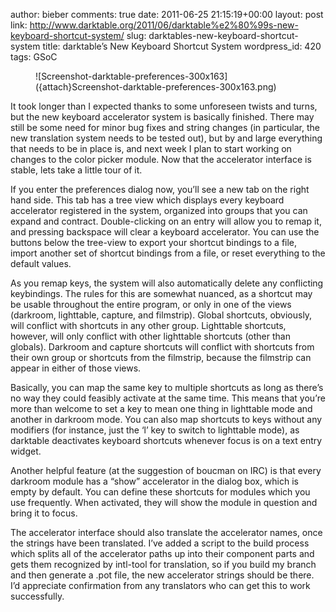 author: bieber
comments: true
date: 2011-06-25 21:15:19+00:00
layout: post
link: http://www.darktable.org/2011/06/darktable%e2%80%99s-new-keyboard-shortcut-system/
slug: darktables-new-keyboard-shortcut-system
title: darktable’s New Keyboard Shortcut System
wordpress_id: 420
tags: GSoC

<figure markdown="span" class="u-pull-left">
![Screenshot-darktable-preferences-300x163]({attach}Screenshot-darktable-preferences-300x163.png)
</figure>

It took longer than I expected thanks to some unforeseen twists and turns, but the new keyboard accelerator system is basically finished.  There may still be some need for minor bug fixes and string changes (in particular, the new translation system needs to be tested out), but by and large everything that needs to be in place is, and next week I plan to start working on changes to the color picker module.  Now that the accelerator interface is stable, lets take a little tour of it.

If you enter the preferences dialog now, you’ll see a new tab on the right hand side.  This tab has a tree view which displays every keyboard accelerator registered in the system, organized into groups that you can expand and contract.  Double-clicking on an entry will allow you to remap it, and pressing backspace will clear a keyboard accelerator.  You can use the buttons below the tree-view to export your shortcut bindings to a file, import another set of shortcut bindings from a file, or reset everything to the default values.

As you remap keys, the system will also automatically delete any conflicting keybindings.  The rules for this are somewhat nuanced, as a shortcut may be usable throughout the entire program, or only in one of the views (darkroom, lighttable, capture, and filmstrip).  Global shortcuts, obviously, will conflict with shortcuts in any other group.  Lighttable shortcuts, however, will only conflict with other lighttable shortcuts (other than globals).  Darkroom and capture shortcuts will conflict with shortcuts from their own group or shortcuts from the filmstrip, because the filmstrip can appear in either of those views.

Basically, you can map the same key to multiple shortcuts as long as there’s no way they could feasibly activate at the same time.  This means that you’re more than welcome to set a key to mean one thing in lighttable mode and another in darkroom mode.  You can also map shortcuts to keys without any modifiers (for instance, just the ‘l’ key to switch to lighttable mode), as darktable deactivates keyboard shortcuts whenever focus is on a text entry widget.

Another helpful feature (at the suggestion of boucman on IRC) is that every darkroom module has a “show” accelerator in the dialog box, which is empty by default.  You can define these shortcuts for modules which you use frequently.  When activated,  they will show the module in question and bring it to focus.

The accelerator interface should also translate the accelerator names, once the strings have been translated.  I’ve added a script to the build process which splits all of the accelerator paths up into their component parts and gets them recognized by intl-tool for translation, so if you build my branch and then generate a .pot file, the new accelerator strings should be there.  I’d appreciate confirmation from any translators who can get this to work successfully.

